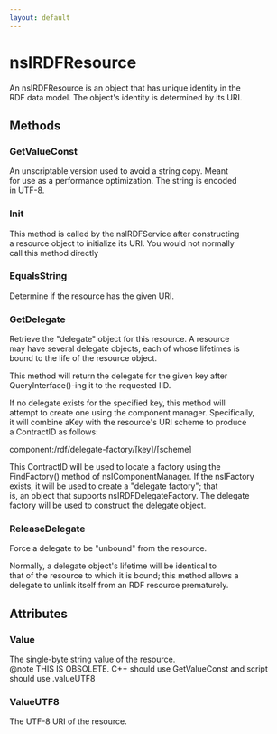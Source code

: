 ```yaml
---
layout: default
---
```


# nsIRDFResource #
  
An nsIRDFResource is an object that has unique identity in the   
RDF data model. The object's identity is determined by its URI.  
  

## Methods ##

### GetValueConst ###
  
An unscriptable version used to avoid a string copy. Meant  
for use as a performance optimization. The string is encoded  
in UTF-8.  
  

### Init ###
  
This method is called by the nsIRDFService after constructing  
a resource object to initialize its URI. You would not normally  
call this method directly  
  

### EqualsString ###
  
Determine if the resource has the given URI.  
  

### GetDelegate ###
  
Retrieve the "delegate" object for this resource. A resource  
may have several delegate objects, each of whose lifetimes is  
bound to the life of the resource object.  
  
This method will return the delegate for the given key after  
QueryInterface()-ing it to the requested IID.  
  
If no delegate exists for the specified key, this method will  
attempt to create one using the component manager. Specifically,  
it will combine aKey with the resource's URI scheme to produce  
a ContractID as follows:  
  
  component:/rdf/delegate-factory/[key]/[scheme]  
  
This ContractID will be used to locate a factory using the  
FindFactory() method of nsIComponentManager. If the nsIFactory  
exists, it will be used to create a "delegate factory"; that  
is, an object that supports nsIRDFDelegateFactory. The delegate  
factory will be used to construct the delegate object.  
  

### ReleaseDelegate ###
  
Force a delegate to be "unbound" from the resource.  
  
Normally, a delegate object's lifetime will be identical to  
that of the resource to which it is bound; this method allows a  
delegate to unlink itself from an RDF resource prematurely.  
  

## Attributes ##

### Value ###
  
The single-byte string value of the resource.  
@note THIS IS OBSOLETE. C++ should use GetValueConst and script  
      should use .valueUTF8  
  

### ValueUTF8 ###
  
The UTF-8 URI of the resource.  
  
